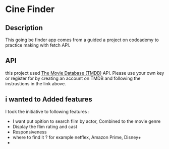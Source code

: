 # Cine Finder 

## Description
This going be finder app comes from a guided a project on codcademy to practice making with fetch API.



##  API
this project used [The Movie Database (TMDB)](https://developer.themoviedb.org/docs/getting-started) API. Please use your own key or register for by creating an account on TMDB and following the instrustions in the link above.

##  i wanted to Added features 
 I took the initiative to following features :
- I want put opition to search flim by actor, Combined to the movie genre
- Display the flim rating and cast
- Responsiveness
- where to find it ? for example netflex, Amazon Prime, Disney+
-   
